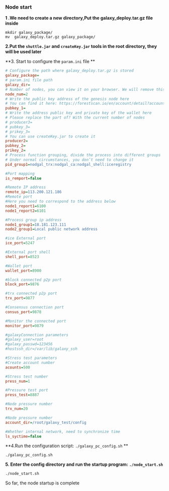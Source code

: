 ### Node start

**1 .We need to create a new directory,Put the galaxy_deploy.tar.gz file inside**

```shell
mkdir galaxy_package/
mv  galaxy_deploy.tar.gz galaxy_package/
```

**2.Put the `shuttle.jar` and `createKey.jar` tools in the root directory, they will be used later**

**3. Start to configure the `param.ini` file **

```ini
# Configure the path where galaxy_deploy.tar.gz is stored
galaxy_package=
# param.ini file path
galaxy_dir=
# Number of nodes, you can view it on your browser. We will remove this configuration later
node_num=2
# Write the public key address of the genesis node here
# You can find it here: https://forestscan.io/en/account/detail?account=galaxy
pubkey_1=
# Write the address public key and private key of the wallet here
# Please replace the part of? With the current number of nodes
# producer3=
# pubkey_3=
# prikey_3=
# You can use createKey.jar to create it
producer2=
pubkey_2=
prikey_2=
# Process function grouping, divide the process into different groups
# Under normal circumstances, you don’t need to change it
pid_group1=nodgal_trx:nodgal_ca:nodgal_shell:iceregistry

#Port mapping
is_remport=false

#Remote IP address
remote_ip=113.200.121.186
#Remote port
#Here you need to correspond to the address below
node1_report1=6100
node1_report2=6101

#Process group ip address
node1_group1=18.181.123.111
node2_group1=Local public network address

#ice External port
ice_port=5247

#External port shell
shell_port=8523

#Wallet port
wallet_port=8900

#block connected p2p port
block_port=9876

#trx connected p2p port
trx_port=9877

#Consensus connection port
consus_port=9878

#Monitor the connected port
monitor_port=9879

#galaxyConnection parameters
#galaxy_user=root
#galaxy_passwd=123456
#hostssh_dir=/var/lib/galaxy_ssh

#Stress test parameters
#Create account number
acounts=500

#Stress test number
press_num=1

#Pressure test port
press_test=8887

#Node pressure number
trx_num=20

#Node pressure number
account_dir=/root/galaxy_test/config

#Whether internal network, need to synchronize time
ls_syctime=false
```

**4.Run the configuration script: `./galaxy_pc_config.sh` **

```shell
./galaxy_pc_config.sh
```

**5. Enter the config directory and run the startup program: `./node_start.sh`**

```shell
./node_start.sh
```





So far, the node startup is complete
